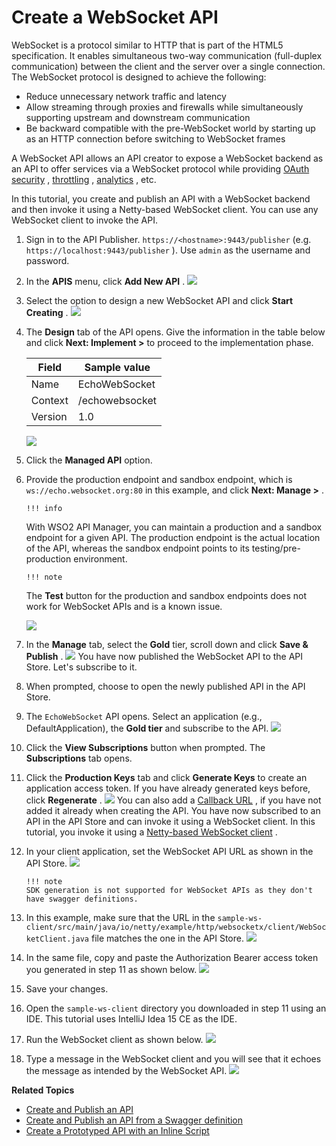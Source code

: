 # Create a WebSocket API

WebSocket is a protocol similar to HTTP that is part of the HTML5 specification. It enables simultaneous two-way communication (full-duplex communication) between the client and the server over a single connection. The WebSocket protocol is designed to achieve the following:

-   Reduce unnecessary network traffic and latency
-   Allow streaming through proxies and firewalls while simultaneously supporting upstream and downstream communication
-   Be backward compatible with the pre-WebSocket world by starting up as an HTTP connection before switching to WebSocket frames

A WebSocket API allows an API creator to expose a WebSocket backend as an API to offer services via a WebSocket protocol while providing [OAuth security](https://tools.ietf.org/html/rfc6749) , [throttling](_Rate_Limiting_) , [analytics](_Analytics_) , etc.

In this tutorial, you create and publish an API with a WebSocket backend and then invoke it using a Netty-based WebSocket client. You can use any WebSocket client to invoke the API.

1.  Sign in to the API Publisher.
`https://<hostname>:9443/publisher` (e.g. `https://localhost:9443/publisher` ). Use `admin` as the username and password.
2.  In the **APIS** menu, click **Add New API** .
    ![](/assets/attachments/103328746/103328735.png)
3.  Select the option to design a new WebSocket API and click **Start Creating** .
    ![](/assets/attachments/103328746/103328734.png)
4.  The **Design** tab of the API opens. Give the information in the table below and click **Next: Implement &gt;** to proceed to the implementation phase.

    | Field   | Sample value   |
    |---------|----------------|
    | Name    | EchoWebSocket  |
    | Context | /echowebsocket |
    | Version | 1.0            |

    ![](/assets/attachments/103328746/103328733.png)

5.  Click the **Managed API** option.
6.  Provide the production endpoint and sandbox endpoint, which is `ws://echo.websocket.org:80` in this example, and click **Next: Manage &gt;** .

        !!! info
    With WSO2 API Manager, you can maintain a production and a sandbox endpoint for a given API. The production endpoint is the actual location of the API, whereas the sandbox endpoint points to its testing/pre-production environment.

        !!! note
    The **Test** button for the production and sandbox endpoints does not work for WebSocket APIs and is a known issue.


    ![](/assets/attachments/103328746/103328732.png)

7.  In the **Manage** tab, select the **Gold** tier, scroll down and click **Save & Publish** .
    ![](/assets/attachments/103328746/103328731.png)
    You have now published the WebSocket API to the API Store. Let's subscribe to it.
8.  When prompted, choose to open the newly published API in the API Store.
9.  The `EchoWebSocket` API opens. Select an application (e.g., DefaultApplication), the **Gold tier** and subscribe to the API.
    ![](/assets/attachments/103328746/103328730.png)
10. Click the **View Subscriptions** button when prompted. The **Subscriptions** tab opens.

11. Click the **Production Keys** tab and click **Generate Keys** to create an application access token. If you have already generated keys before, click **Regenerate** .
    ![](/assets/attachments/103328746/103328729.png)
    You can also add a [Callback URL](_Key_Concepts_) , if you have not added it already when creating the API. You have now subscribed to an API in the API Store and can invoke it using a WebSocket client. In this tutorial, you invoke it using a [Netty-based WebSocket client](https://docs.wso2.com/download/attachments/92520686/sample-ws-client.zip?version=1&modificationDate=1484568275000&api=v2) .

12. In your client application, set the WebSocket API URL as shown in the API Store.
    ![](/assets/attachments/103328746/103328728.png)

        !!! note
        SDK generation is not supported for WebSocket APIs as they don't have swagger definitions.

13. In this example, make sure that the URL in the `sample-ws-client/src/main/java/io/netty/example/http/websocketx/client/WebSocketClient.java` file matches the one in the API Store.
    ![](/assets/attachments/103328746/103328739.png)
14. In the same file, copy and paste the Authorization Bearer access token you generated in step 11 as shown below.
    ![](/assets/attachments/103328746/103328740.png)
15. Save your changes.
16. Open the `sample-ws-client` directory you downloaded in step 11 using an IDE. This tutorial uses IntelliJ Idea 15 CE as the IDE.
17. Run the WebSocket client as shown below.
    ![](/assets/attachments/103328746/103328738.png)
18. Type a message in the WebSocket client and you will see that it echoes the message as intended by the WebSocket API.
    ![](/assets/attachments/103328746/103328737.png)

**Related Topics**

-   [Create and Publish an API](_Create_and_Publish_an_API_)
-   [Create and Publish an API from a Swagger definition](_Create_and_Publish_an_API_from_a_Swagger_Definition_)
-   [Create a Prototyped API with an Inline Script](_Create_a_Mock_API_with_an_Inline_Script_)

